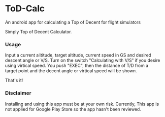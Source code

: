 # ToD-Calc
An android app for calculating a Top of Decent for flight simulators

Simply Top of Decent Calculator.

### Usage
Input a current alititude, target altitude, current speed in GS and desired descent angle or V/S.
Turn on the switch "Calculating with V/S" if you desire using virtical speed.
You push "EXEC", then the distance of T/D from a target point and the decent angle or virtical speed will be shown.

That's it!

### Disclaimer
Installing and using this app must be at your own risk.
Currently, This app is not applied for Google Play Store so the app hasn't been reviewed.
